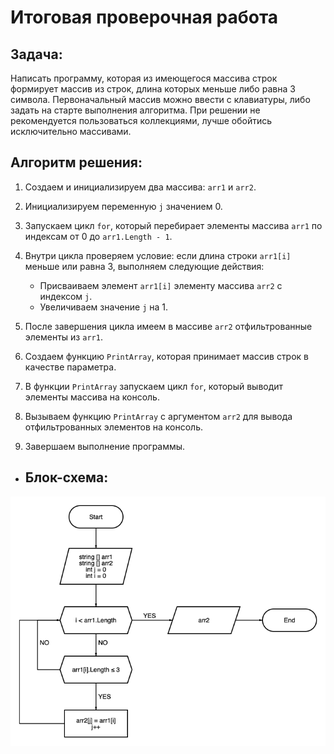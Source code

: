 # **Итоговая проверочная работа**
## **Задача:**

Написать программу, которая из имеющегося массива строк формирует массив из строк, длина которых меньше либо равна 3 символа. Первоначальный массив можно ввести с клавиатуры, либо задать на старте выполнения алгоритма. При решении не рекомендуется пользоваться коллекциями, лучше обойтись исключительно массивами.

## **Алгоритм решения:**

1. Создаем и инициализируем два массива: `arr1` и `arr2`.

2. Инициализируем переменную `j` значением 0.

3. Запускаем цикл `for`, который перебирает элементы массива `arr1` по индексам от 0 до `arr1.Length - 1`.

4. Внутри цикла проверяем условие: если длина строки `arr1[i]` меньше или равна 3, выполняем следующие действия:

   - Присваиваем элемент `arr1[i]` элементу массива `arr2` с индексом `j`.
   - Увеличиваем значение `j` на 1.

5. После завершения цикла имеем в массиве `arr2` отфильтрованные элементы из `arr1`.

6. Создаем функцию `PrintArray`, которая принимает массив строк в качестве параметра.

7. В функции `PrintArray` запускаем цикл `for`, который выводит элементы массива на консоль.

8. Вызываем функцию `PrintArray` с аргументом `arr2` для вывода отфильтрованных элементов на консоль.

9. Завершаем выполнение программы.

* ## **Блок-схема:**
![Блок-схема ](diagram.png)